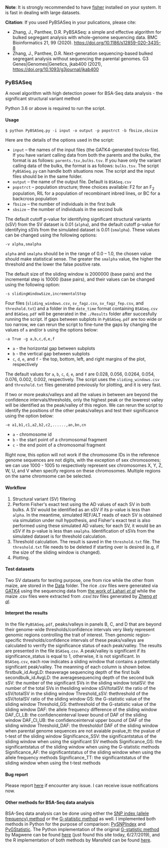 **Note**: 
It is strongly recommended to have [fisher](https://github.com/brentp/fishers_exact_test) installed on your system. It is fast in dealing with large datasets.

**Citation**:
If you used PyBSASeq in your pulications, please cite:
- Zhang, J., Panthee, D.R. PyBSASeq: a simple and effective algorithm for bulked segregant analysis with whole-genome sequencing data. BMC Bioinformatics 21, 99 (2020). https://doi.org/10.1186/s12859-020-3435-8
- Zhang, J., Panthee, D.R. Next-generation sequencing-based bulked segregant analysis without sequencing the parental genomes. G3 Genes|Genomes|Genetics, jkab400 (2021), https://doi.org/10.1093/g3journal/jkab400


### PyBSASeq
A novel algorithm with high detection power for BSA-Seq data analysis - the significant structural variant method

Python 3.6 or above is required to run the script.

#### Usage

`$ python PyBSASeq.py -i input -o output -p popstrct -b fbsize,sbsize`

Here are the details of the options used in the script:
- `input` – the names of the input files (the GATK4-generated tsv/csv file). If you have variant calling data from both the parents and the bulks, the format is as follows: `parents.tsv,bulks.tsv`. If you have only the variant calling data of the bulks, the format is as follows: `bulks.tsv`. The script `PyBSASeq.py` can handle both situations now. The script and the input files should be in the same folder.
- `output` – the name of the output file. Default is `BSASeq.csv`
- `popstrct` – population structure; three choices available: F2 for an F<sub>2</sub> population, RIL for a population of recombinant inbred lines, or BC for a backcross population
- `fbsize` – the number of individuals in the first bulk
- `sbsize` – the number of individuals in the second bulk

The default cutoff p-value for identifying significant structural variants (sSV) from the SV dataset is 0.01 (`alpha`), and the default cutoff p-value for identifying sSVs from the simulated dataset is 0.01 (`smalpha`). These values can be changed using the following options:

`-v alpha,smalpha`

`alpha` and `smalpha` should be in the range of 0.0 – 1.0, the chosen value should make statistical sense. The greater the `smalpha` value, the higher the threshold and the lower the false positive rate.

The default size of the sliding window is 2000000 (base pairs) and the incremental step is 10000 (base pairs), and their values can be changed using the following option:

`-s slidingWindowSize,incrementalStep`

Four files (`sliding_windows.csv`, `sv_fagz.csv`, `sv_fagz_fep.csv`, and `threshold.txt`) and a folder in the `date_time` format containing `BSASeq.csv` and `BSASeq.pdf` will be generated in the `./Results` folder after succesfully running the script. If gaps between subplots in `PyBSASeq.pdf` are too wide or too narrow, we can rerun the script to fine-tune the gaps by changing the values of `a` and/or `b` using the options below:

`-a True -g a,b,c,d,e,f`

- `a` - the horizontal gap between subplots
- `b` - the vertical gap between subplots
- `c`, `d`, `e`, and `f` - the top, bottom, left, and right margins of the plot, respectively

The default values for `a`, `b`, `c`, `d`, `e`, and `f` are 0.028, 0.056, 0.0264, 0.054, 0.076, 0.002, 0.002, respectively. The script uses the `sliding_windows.csv` and `threshold.txt` files generated previously for plotting, and it is very fast.

If two or more peaks/valleys and all the values in between are beyond the confidence intervals/thresholds, only the highest peak or the lowerest valley will be identified as the peak/valley of this region. We can rerun the script to identify the positions of the other peaks/valleys and test their significance using the option below:

`-e a1,b1,c1,a2,b2,c2,......,an,bn,cn`

- `a` - chromosome id
- `b` - the start point of a chromosomal fragment
- `c` - the end point of a chromosomal fragment

Right now, this option will not work if the chromosome IDs in the reference genome sequences are not digits, with the exception of sex chromosomes; we can use 1000 - 1005 to respectively represent sex chromosomes X, Y, Z, W, U, and V when specify regions on these chromosomes. Multiple regions on the same chromsome can be selected.

#### Workflow
1. Structural variant (SV) filtering
2. Perform Fisher's exact test using the AD values of each SV in both bulks. A SV would be identified as an sSV if its p-value is less than `alpha`. In the meantime, simulated REF/ALT reads of each SV is obtained via simulation under null hypothesis, and Fisher's exact test is also performed using these simulated AD values; for each SV, it would be an sSV if its p-value is less than `smalpha`. Identification of sSVs from the simulated dataset is for threshold calculation.
3. Threshold calculation. The result is saved in the `threshold.txt` file. The `threshold.txt` file needs to be deleted if starting over is desired (e.g, if the size of the sliding window is changed).
4. Plotting.

#### Test datasets
Two SV datasets for testing purpose, one from rice while the other from maize, are stored in the [Data](https://github.com/dblhlx/PyBSASeq/tree/master/Data) folder. The rice .csv files were generated via [GATK4](https://software.broadinstitute.org/gatk/download/) using the sequencing data from [the work of Lahari _et al_](https://www.ebi.ac.uk/ena/browser/view/PRJEB27629) while the maize .csv files were extracted from .csv/.tsv files generated by [Zheng _et al_](https://doi.org/10.1534/g3.120.401192).

#### Interpret the results
In the file `PyBSASeq.pdf`, peaks/valleys in panels B, C, and D that are beyond their genome-wide thresholds/confidence intervals very likely represent genomic regions controlling the trait of interest. Then genomic region-specific thresholds/confidence intervals of these peaks/valleys are calculated to verrify the significance status of each peak/valley. The results are presented in the file `BSASeq.csv`. A peak/valley is significant if its significance_status is equal to 1, otherwise, it is not significant.
In `BSASeq.csv`, each row indicates a sliding window that contains a potentially significant peak/valley. The meanning of each column is shown below.
firstbulk_id.AvgLD: theaverage sequencing depth of the first bulk
secondbulk_id.AvgLD: the averagesequencing depth of the second bulk
sSV: the number of the significant SVs in the sliding window
totalSV: the number of the total SVs in thesliding window
sSV/totalSV: the ratio of the sSV/totalSV in the sliding window
Threshold_sSV: thethreshold of the sSV/totalSV ratio of the sliding window
GS: the G-statistic value of the sliding window
Threshold_GS: thethreshold of the G-statistic value of the sliding window
DAF: the allele frequency difference of the sliding window
DAF_CI_LB: the confidenceinterval lower bound of DAF of the sliding window
DAF_CI_UB: the confidenceinterval upper bound of DAF of the sliding window
Threshold_DAF: the thresholdof DAF of the sliding window when parental genome sequences are not avaiable
pvalue_tt: the pvalue of t-test of the sliding window
Significance_SSV: the significantstatus of the sliding window when using the significant SV methods
Significance_GS: the significantstatus of the sliding window when using the G-statistic methods
Significance_AF: the significantstatus of the sliding window when using the allele frequency methods
Significance_TT: the significantstatus of the sliding window when using the t-test methods

#### Bug report

Please report [here](https://github.com/dblhlx/PyBSASeq/issues) if encounter any issue. I can receive issue notifications now.

#### Other methods for BSA-Seq data analysis
BSA-Seq data analysis can be done using either the [SNP index (allele frequency) method](https://onlinelibrary.wiley.com/doi/full/10.1111/tpj.12105) or the [G-statistic method](https://journals.plos.org/ploscompbiol/article?id=10.1371/journal.pcbi.1002255) as well. I implemented both methods in Python for the purpose of comparison: [PySNPIndex](https://github.com/dblhlx/PySNPIndex) and [PyGStatistic](https://github.com/dblhlx/PyGStatistic). The Python implementation of the original [G-statistic method](https://journals.plos.org/ploscompbiol/article?id=10.1371/journal.pcbi.1002255) by Magwene can be found [here](https://bitbucket.org/pmagwene/bsaseq/src/master/) (just found this site today, 6/27/2019), and the R implementation of both methods by Mansfeld can be found [here](https://github.com/bmansfeld/QTLseqr).
